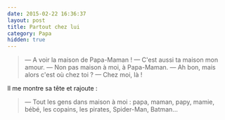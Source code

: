 ```yaml
---
date: 2015-02-22 16:36:37
layout: post
title: Partout chez lui
category: Papa
hidden: true
---
```


> —  A voir la maison de Papa-Maman !
> —  C'est aussi ta maison mon amour.
> —  Non pas maison à moi, à Papa-Maman.
> —  Ah bon, mais alors c'est où chez toi ?
> —  Chez moi, là !

Il me montre sa tête et rajoute :

> —  Tout les gens dans maison à moi : papa, maman, papy, mamie, bébé, les copains, les pirates, Spider-Man, Batman...

